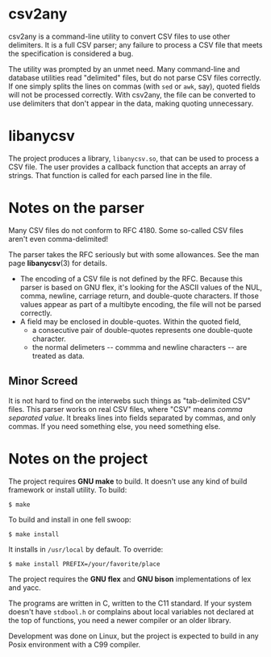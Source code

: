 # csv2any

csv2any is a command-line utility to convert CSV files to use other
delimiters. It is a full CSV parser; any failure to process a CSV file
that meets the specification is considered a bug.

The utility was prompted by an unmet need. Many command-line and
database utilities read "delimited" files, but do not parse CSV files
correctly. If one simply splits the lines on commas (with `sed` or
`awk`, say), quoted fields will not be processed correctly. With
csv2any, the file can be converted to use delimiters that don't appear
in the data, making quoting unnecessary.

# libanycsv

The project produces a library, `libanycsv.so`, that can be used to
process a CSV file. The user provides a callback function that accepts
an array of strings. That function is called for each parsed line in
the file.

# Notes on the parser

Many CSV files do not conform to RFC 4180.  Some so-called CSV files
aren't even comma-delimited!

The parser takes the RFC seriously but with some allowances.  See the
man page **libanycsv**(3) for details.

- The encoding of a CSV file is not defined by the RFC. Because this
parser is based on GNU flex, it's looking for the ASCII values of the
NUL, comma, newline, carriage return, and double-quote characters. If
those values appear as part of a multibyte encoding, the file will not
be parsed correctly.
- A field may be enclosed in double-quotes. Within the quoted field, 
  - a consecutive pair of double-quotes represents one double-quote
  character.
  - the normal delimeters -- commma and newline characters -- are
    treated as data.

## Minor Screed

It is not hard to find on the interwebs such things as "tab-delimited
CSV" files. This parser works on real CSV files, where "CSV" means
*comma separated value*. It breaks lines into fields separated by
commas, and only commas. If you need something else, you need something else. 
  
# Notes on the project

The project requires **GNU make** to build. It doesn't use any kind of
build framework or install utility. To build:

    $ make 
	
To build and install in one fell swoop: 

    $ make install

It installs in `/usr/local` by default. To override: 

    $ make install PREFIX=/your/favorite/place
	
The project requires the **GNU flex** and **GNU bison**
implementations of lex and yacc. 

The programs are written in C, written to the C11 standard. If your
system doesn't have `stdbool.h` or complains about local variables not
declared at the top of functions, you need a newer compiler or an
older library.

Development was done on Linux, but the project is expected to build in
any Posix environment with a C99 compiler.
